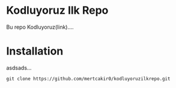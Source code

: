 # Kodluyoruz Ilk Repo

Bu repo Kodluyoruz(link)....

# Installation

asdsads...

```git clone https://github.com/mertcakir0/kodluyoruzilkrepo.git```
